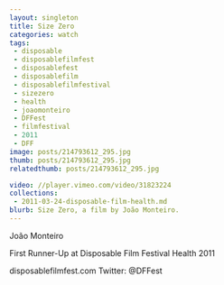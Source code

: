 ```yaml
---
layout: singleton
title: Size Zero
categories: watch
tags:
 - disposable
 - disposablefilmfest
 - disposablefest
 - disposablefilm
 - disposablefilmfestival
 - sizezero
 - health
 - joaomonteiro
 - DFFest
 - filmfestival
 - 2011
 - DFF
image: posts/214793612_295.jpg
thumb: posts/214793612_295.jpg
relatedthumb: posts/214793612_295.jpg

video: //player.vimeo.com/video/31823224
collections:
 - 2011-03-24-disposable-film-health.md
blurb: Size Zero, a film by João Monteiro.
---
```


João Monteiro

First Runner-Up at Disposable Film Festival Health 2011

disposablefilmfest.com
Twitter: @DFFest
